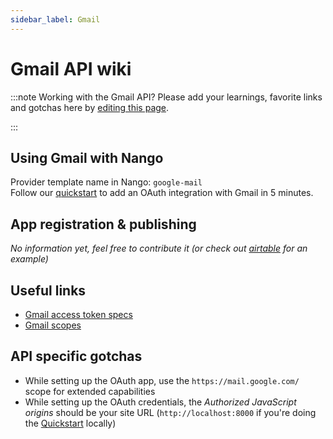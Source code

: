 ```yaml
---
sidebar_label: Gmail
---
```


# Gmail API wiki

:::note Working with the Gmail API?
Please add your learnings, favorite links and gotchas here by [editing this page](https://github.com/nangohq/nango/tree/master/docs/docs/providers/google-mail.md).

:::

## Using Gmail with Nango

Provider template name in Nango: `google-mail`  
Follow our [quickstart](../quickstart.md) to add an OAuth integration with Gmail in 5 minutes.

## App registration & publishing

_No information yet, feel free to contribute it (or check out [airtable](airtable.md) for an example)_

## Useful links

-   [Gmail access token specs](https://cloud.google.com/iam/docs/reference/sts/rest/v1/TopLevel/token#response-body)
-   [Gmail scopes](https://developers.google.com/identity/protocols/oauth2/scopes)

## API specific gotchas

-   While setting up the OAuth app, use the `https://mail.google.com/` scope for extended capabilities
-   While setting up the OAuth credentials, the _Authorized JavaScript origins_ should be your site URL (`http://localhost:8000` if you're doing the [Quickstart](../quickstart.md) locally)
